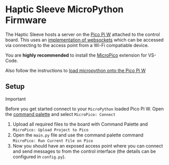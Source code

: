 # Haptic Sleeve MicroPython Firmware

The Haptic Sleeve hosts a server on the [Pico Pi W](https://projects.raspberrypi.org/en/projects/get-started-pico-w) attached to the control board. This uses an [implementation of websockets](https://github.com/AdrianCX/crawlspacebot) which can be accessed via connecting to the access point from a Wi-Fi compatiable device.

You are **highly recommended** to install the [MicroPico](https://marketplace.visualstudio.com/items?itemName=paulober.pico-w-go) extension for VS-Code.

Also follow the instructions to [load micropython onto the Pico Pi W](https://micropython.org/download/RPI_PICO_W/)

## Setup

> [!IMPORTANT]
> Before you get started connect to your `MicroPython` loaded Pico Pi W.
> Open the [command palette](https://code.visualstudio.com/docs/getstarted/userinterface#_command-palette) and select `MicroPico: Connect`

1. Upload all required files to the board with Command Palette and `MicroPico: Upload Project to Pico`
2. Open the `main.py` file and use the command palette command `MicroPico: Run Current File on Pico`
3. Now you should have an exposed access point where you can connect and send messages to from the control interface (the details can be configured in `config.py`).
